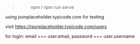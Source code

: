 >> npm i
>> npm run serve

using jsonplaceholder.typicode.com for testing

visit
https://jsonplaceholder.typicode.com/users

for login:
	email === user.email,
	password === user.username
